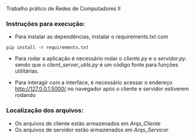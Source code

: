 Trabalho prático de Redes de Computadores II

### Instruções para execução:
- Para instalar as dependências, instalar o requirements.txt com

```
pip install -r requirements.txt
```

- Para rodar a aplicação é necessário rodar o *cliente.py* e o *servidor.py*. sendo que o *client_server_utils.py* é um código fonte para funções utilitárias.

- Para interagir com a interface, é necessário acessar o endereço http://127.0.0.1:5000/ no navegador após o cliente e servidor estiverem rodando


### Localização dos arquivos:
- Os arquivos de cliente estão armazenados em *Arqs_Cliente*
- Os arquivos de servidor estão armazenados em *Arqs_Servicor*